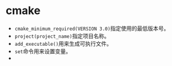 # cmake  

* `cmake_minimum_required(VERSION 3.0)`指定使用的最低版本号。  
* `project(project_name)`指定项目名称。  
* `add_executable()`用来生成可执行文件。  
* `set`命令用来设置变量。  
* 
